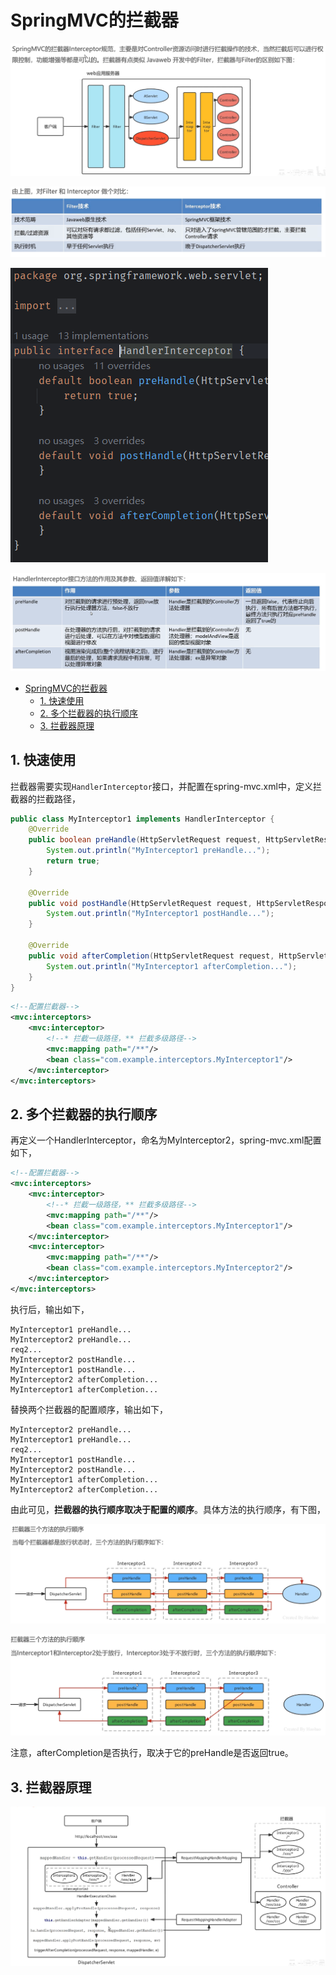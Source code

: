 # SpringMVC的拦截器

![图 1](imgs/2023-04-18-16-03-03-image.png)  

![图 2](imgs/2023-04-18-16-21-21-image.png)  

![图 3](imgs/2023-04-18-16-24-24-image.png)  

![图 4](imgs/2023-04-18-16-27-27-image.png)  

- [SpringMVC的拦截器](#springmvc的拦截器)
  - [1. 快速使用](#1-快速使用)
  - [2. 多个拦截器的执行顺序](#2-多个拦截器的执行顺序)
  - [3. 拦截器原理](#3-拦截器原理)

## 1. 快速使用

拦截器需要实现`HandlerInterceptor`接口，并配置在spring-mvc.xml中，定义拦截器的拦截路径，

``` java
public class MyInterceptor1 implements HandlerInterceptor {
    @Override
    public boolean preHandle(HttpServletRequest request, HttpServletResponse response, Object handler) throws Exception {
        System.out.println("MyInterceptor1 preHandle...");
        return true;
    }

    @Override
    public void postHandle(HttpServletRequest request, HttpServletResponse response, Object handler, ModelAndView modelAndView) throws Exception {
        System.out.println("MyInterceptor1 postHandle...");
    }

    @Override
    public void afterCompletion(HttpServletRequest request, HttpServletResponse response, Object handler, Exception ex) throws Exception {
        System.out.println("MyInterceptor1 afterCompletion...");
    }
}
```

``` xml
<!--配置拦截器-->
<mvc:interceptors>
    <mvc:interceptor>
        <!--* 拦截一级路径，** 拦截多级路径-->
        <mvc:mapping path="/**"/>
        <bean class="com.example.interceptors.MyInterceptor1"/>
    </mvc:interceptor>
</mvc:interceptors>
```

## 2. 多个拦截器的执行顺序

再定义一个HandlerInterceptor，命名为MyInterceptor2，spring-mvc.xml配置如下，

``` xml
<!--配置拦截器-->
<mvc:interceptors>
    <mvc:interceptor>
        <!--* 拦截一级路径，** 拦截多级路径-->
        <mvc:mapping path="/**"/>
        <bean class="com.example.interceptors.MyInterceptor1"/>
    </mvc:interceptor>
    <mvc:interceptor>
        <mvc:mapping path="/**"/>
        <bean class="com.example.interceptors.MyInterceptor2"/>
    </mvc:interceptor>
</mvc:interceptors>
```

执行后，输出如下，

``` context
MyInterceptor1 preHandle...
MyInterceptor2 preHandle...
req2...
MyInterceptor2 postHandle...
MyInterceptor1 postHandle...
MyInterceptor2 afterCompletion...
MyInterceptor1 afterCompletion...
```

替换两个拦截器的配置顺序，输出如下，

``` context
MyInterceptor2 preHandle...
MyInterceptor1 preHandle...
req2...
MyInterceptor1 postHandle...
MyInterceptor2 postHandle...
MyInterceptor1 afterCompletion...
MyInterceptor2 afterCompletion...
```

由此可见，**拦截器的执行顺序取决于配置的顺序**。具体方法的执行顺序，有下图，

![图 5](imgs/2023-04-18-23-08-08-image.png)  

![图 6](imgs/2023-04-18-23-09-09-image.png)  

注意，afterCompletion是否执行，取决于它的preHandle是否返回true。

## 3. 拦截器原理

![图 7](imgs/2023-04-18-23-16-16-image.png)  
